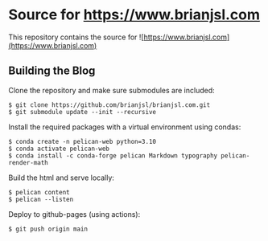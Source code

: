 # Source for https://www.brianjsl.com

This repository contains the source for ![https://www.brianjsl.com](https://www.brianjsl.com)

## Building the Blog

Clone the repository and make sure submodules are included:

```
$ git clone https://github.com/brianjsl/brianjsl.com.git
$ git submodule update --init --recursive
```

Install the required packages with a virtual environment using condas:

```
$ conda create -n pelican-web python=3.10
$ conda activate pelican-web
$ conda install -c conda-forge pelican Markdown typography pelican-render-math
```

Build the html and serve locally:

```
$ pelican content
$ pelican --listen
```

Deploy to github-pages (using actions):

```
$ git push origin main
```